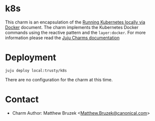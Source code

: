 # k8s

This charm is an encapsulation of the
[Running Kubernetes locally via Docker](https://github.com/kubernetes/kubernetes/blob/master/docs/getting-started-guides/docker.md)
document.  The charm implements the Kubernetes Docker commands using the
reactive pattern and the `layer:docker`.  For more information please read the
[Juju Charms documentation](https://jujucharms.com/docs/devel/authors-charm-composing)


# Deployment

```
juju deploy local:trusty/k8s
```
There are no configuration for the charm at this time.

# Contact

 * Charm Author: Matthew Bruzek &lt;Matthew.Bruzek@canonical.com&gt;
